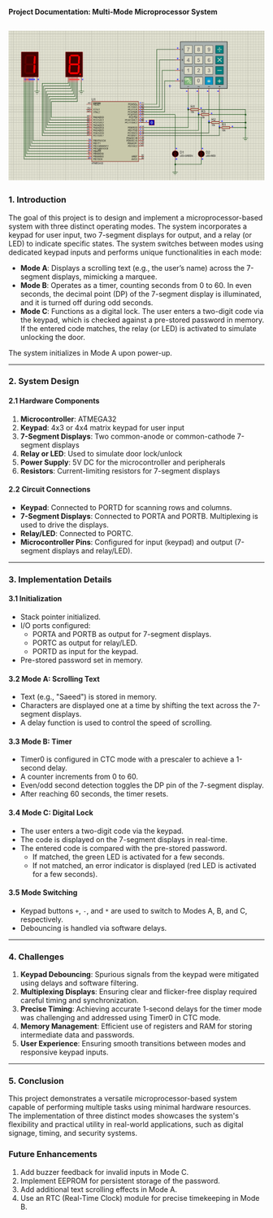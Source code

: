 **Project Documentation: Multi-Mode Microprocessor System**

![Proteus_Pic](https://github.com/saeedvft/Multi-Mode-Microprocessor-System/blob/main/mode_b.png)
---

### **1. Introduction**

The goal of this project is to design and implement a microprocessor-based system with three distinct operating modes. The system incorporates a keypad for user input, two 7-segment displays for output, and a relay (or LED) to indicate specific states. The system switches between modes using dedicated keypad inputs and performs unique functionalities in each mode:

- **Mode A**: Displays a scrolling text (e.g., the user’s name) across the 7-segment displays, mimicking a marquee.
- **Mode B**: Operates as a timer, counting seconds from 0 to 60. In even seconds, the decimal point (DP) of the 7-segment display is illuminated, and it is turned off during odd seconds.
- **Mode C**: Functions as a digital lock. The user enters a two-digit code via the keypad, which is checked against a pre-stored password in memory. If the entered code matches, the relay (or LED) is activated to simulate unlocking the door.

The system initializes in Mode A upon power-up.

---

### **2. System Design**

#### **2.1 Hardware Components**
1. **Microcontroller**: ATMEGA32
2. **Keypad**: 4x3 or 4x4 matrix keypad for user input
3. **7-Segment Displays**: Two common-anode or common-cathode 7-segment displays
4. **Relay or LED**: Used to simulate door lock/unlock
5. **Power Supply**: 5V DC for the microcontroller and peripherals
6. **Resistors**: Current-limiting resistors for 7-segment displays

#### **2.2 Circuit Connections**
- **Keypad**: Connected to PORTD for scanning rows and columns.
- **7-Segment Displays**: Connected to PORTA and PORTB. Multiplexing is used to drive the displays.
- **Relay/LED**: Connected to PORTC.
- **Microcontroller Pins**: Configured for input (keypad) and output (7-segment displays and relay/LED).

---

### **3. Implementation Details**

#### **3.1 Initialization**
- Stack pointer initialized.
- I/O ports configured:
  - PORTA and PORTB as output for 7-segment displays.
  - PORTC as output for relay/LED.
  - PORTD as input for the keypad.
- Pre-stored password set in memory.

#### **3.2 Mode A: Scrolling Text**
- Text (e.g., "Saeed") is stored in memory.
- Characters are displayed one at a time by shifting the text across the 7-segment displays.
- A delay function is used to control the speed of scrolling.

#### **3.3 Mode B: Timer**
- Timer0 is configured in CTC mode with a prescaler to achieve a 1-second delay.
- A counter increments from 0 to 60.
- Even/odd second detection toggles the DP pin of the 7-segment display.
- After reaching 60 seconds, the timer resets.

#### **3.4 Mode C: Digital Lock**
- The user enters a two-digit code via the keypad.
- The code is displayed on the 7-segment displays in real-time.
- The entered code is compared with the pre-stored password.
  - If matched, the green LED is activated for a few seconds.
  - If not matched, an error indicator is displayed (red LED is activated for a few seconds).

#### **3.5 Mode Switching**
- Keypad buttons `+`, `-`, and `*` are used to switch to Modes A, B, and C, respectively.
- Debouncing is handled via software delays.

---

### **4. Challenges**

1. **Keypad Debouncing**: Spurious signals from the keypad were mitigated using delays and software filtering.
2. **Multiplexing Displays**: Ensuring clear and flicker-free display required careful timing and synchronization.
3. **Precise Timing**: Achieving accurate 1-second delays for the timer mode was challenging and addressed using Timer0 in CTC mode.
4. **Memory Management**: Efficient use of registers and RAM for storing intermediate data and passwords.
5. **User Experience**: Ensuring smooth transitions between modes and responsive keypad inputs.

---

### **5. Conclusion**

This project demonstrates a versatile microprocessor-based system capable of performing multiple tasks using minimal hardware resources. The implementation of three distinct modes showcases the system's flexibility and practical utility in real-world applications, such as digital signage, timing, and security systems.

### **Future Enhancements**
1. Add buzzer feedback for invalid inputs in Mode C.
2. Implement EEPROM for persistent storage of the password.
3. Add additional text scrolling effects in Mode A.
4. Use an RTC (Real-Time Clock) module for precise timekeeping in Mode B.
